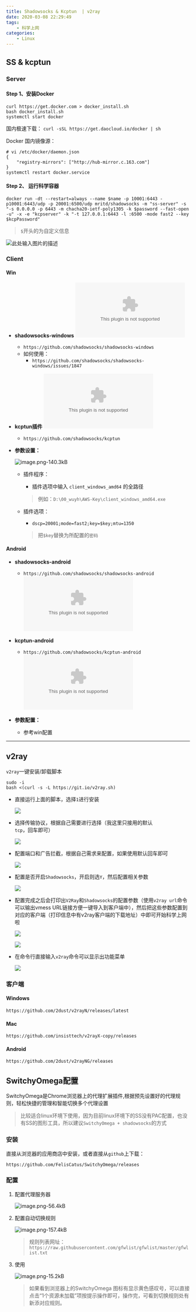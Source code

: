 ```yaml
---
title: Shadowsocks & Kcptun  | v2ray
date: 2020-03-08 22:29:49
tags:
    - 科学上网
categories:
    - Linux
---
```

## SS & kcptun
### Server

#### Step 1、安装Docker

```shell
curl https://get.docker.com > docker_install.sh
bash docker_install.sh
systemctl start docker
```
国内极速下载：
`curl -sSL https://get.daocloud.io/docker | sh`

Docker 国内镜像源：
```shell
# vi /etc/docker/daemon.json
{
    "registry-mirrors": ["http://hub-mirror.c.163.com"]
}
systemctl restart docker.service
```

<!--more-->

#### Step 2、 运行科学容器

```shell
docker run -dt --restart=always --name $name -p 10001:6443 -p10001:6443/udp -p 20001:6500/udp mritd/shadowsocks -m "ss-server" -s "-s 0.0.0.0 -p 6443 -m chacha20-ietf-poly1305 -k $password --fast-open -u" -x -e "kcpserver" -k "-t 127.0.0.1:6443 -l :6500 -mode fast2 --key $kcpPassword"
```

> `$`开头的为自定义信息

![此处输入图片的描述][1]

### Client

#### Win

-  **shadowsocks-windows**
![Shadowsocks.exe-2350kB][2]
   - `https://github.com/shadowsocks/shadowsocks-windows`
   -  如何使用：
      - `https://github.com/shadowsocks/shadowsocks-windows/issues/1847`

- **kcptun插件**
![client_windows_amd64.exe-3475.5kB][3]
  - `https://github.com/shadowsocks/kcptun`

    

  

- **参数设置：**

    ![image.png-140.3kB][4]

  - 插件程序：

    - 插件选项中输入 `client_windows_amd64` 的全路径
    > 例如：`D:\00_wuyh\AWS-Key\client_windows_amd64.exe`

  - 插件选项：

    - `dscp=20001;mode=fast2;key=$key;mtu=1350`
    > 把`$key`替换为所配置的`密码`

    

#### Android

- **shadowsocks-android**
  - `https://github.com/shadowsocks/shadowsocks-android`
![shadowsocks-arm64-v8a-4.8.4.apk-4702.3kB][5]
- **kcptun-android**
  - `https://github.com/shadowsocks/kcptun-android`
![kcptun-arm64-v8a-1.0.0.apk-3913.8kB][6]

- **参数配置：**
  - 参考win配置

---

## v2ray

`v2ray`一键安装/卸载脚本

```shell
sudo -i
bash <(curl -s -L https://git.io/v2ray.sh)
```

- 直接运行上面的脚本，选择`1`进行安装

    ![](https://upyun.oneone.life/upyun-img/20210406144842.png)

- 选择传输协议，根据自己需要进行选择（我这里只接用的默认`tcp`，回车即可）
    
    ![](https://upyun.oneone.life/upyun-img/20210406144904.png)

- 配置端口和广告拦截，根据自己需求来配置，如果使用默认回车即可

    ![](https://upyun.oneone.life/upyun-img/20210406144936.png)

- 配置是否开启`Shadowsocks`，开启则选`Y`，然后配置相关参数

    ![](https://upyun.oneone.life/upyun-img/20210406145053.png)
    
- 配置完成之后会打印出`V2Ray`和`Shadowsocks`的配置参数（使用`v2ray url`命令可以输出vmess URL链接方便一键导入到客户端中），然后把这些参数配置到对应的客户端（打印信息中有v2ray客户端的下载地址）中即可开始科学上网啦

    ![](https://upyun.oneone.life/upyun-img/20210406145250.png)

    ![](https://upyun.oneone.life/upyun-img/20210406145332.png)

- 在命令行直接输入`v2ray`命令可以显示出功能菜单

    ![](https://upyun.oneone.life/upyun-img/20210406145412.png)



### 客户端

#### Windows

`https://github.com/2dust/v2rayN/releases/latest`

#### Mac

`https://github.com/insisttech/v2rayX-copy/releases`

#### Android

`https://github.com/2dust/v2rayNG/releases`

## SwitchyOmega配置
SwitchyOmega是Chrome浏览器上的代理扩展插件,根据预先设置好的代理规则，轻松快捷的管理和智能切换多个代理设置
> 比较适合linux环境下使用，因为目前linux环境下的SS没有PAC配置，也没有SS的图形工具，所以建议`SwitchyOmega + shadowsocks`的方式

### 安装

直接从浏览器的应用商店中安装，或者直接从`github`上下载：

`https://github.com/FelisCatus/SwitchyOmega/releases `

### 配置

1. 配置代理服务器

    ![image.png-56.4kB][7]
    
2. 配置自动切换规则

    ![image.png-157.4kB][8]
    
    > 规则列表网址：`https://raw.githubusercontent.com/gfwlist/gfwlist/master/gfwlist.txt`
    
3. 使用

    ![image.png-15.2kB][9]
    
    > 如果看到浏览器上的SwitchyOmega 图标有显示黄色感叹号，可以直接点击“1个资源未加载”项按提示操作即可，操作完，可看到切换规则处有新添对应规则。


  [1]: https://ws1.sinaimg.cn/large/7eff6b59gy1g79m4pr5vej21fq048aa9.jpg
  [2]: http://static.zybuluo.com/AlexWuYh/qdy26d0hnhf55rxsosay5q3u/Shadowsocks.exe
  [3]: http://static.zybuluo.com/AlexWuYh/11hjn4o1bxxdnt5u5e8xa03x/client_windows_amd64.exe
  [4]: https://upyun.oneone.life/uPic/YDVI1H.png
  [5]: http://static.zybuluo.com/AlexWuYh/2gkt93yhg57f1kv2bq3vvyi7/shadowsocks-arm64-v8a-4.8.4.apk
  [6]: http://static.zybuluo.com/AlexWuYh/1x6nnarcc0lph5prexjj4e4o/kcptun-arm64-v8a-1.0.0.apk
  [7]: https://upyun.oneone.life/upyun-img/20210129185742.png
  [8]: https://upyun.oneone.life/upyun-img/20210129185942.png
  [9]: https://upyun.oneone.life/upyun-img/20210129190058.png

